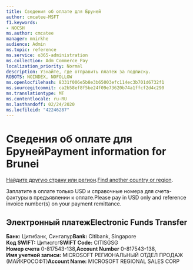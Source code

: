 ```yaml
---
title: Сведения об оплате для Бруней
author: cmcatee-MSFT
f1.keywords:
- NOCSH
ms.author: cmcatee
manager: mnirkhe
audience: Admin
ms.topic: reference
ms.service: o365-administration
ms.collection: Adm_Commerce_Pay
localization_priority: Normal
description: Узнайте, где отправить платеж за подписку.
ROBOTS: NOINDEX, NOFOLLOW
ms.openlocfilehash: 8331f006e5b8e3b65003efc114ec3b701d6732f1
ms.sourcegitcommit: ca2b58ef8f5be24f09e73620b74a1ffcf2d4c290
ms.translationtype: MT
ms.contentlocale: ru-RU
ms.lasthandoff: 02/24/2020
ms.locfileid: "42246287"
---
```

# <a name="payment-information-for-brunei"></a><span data-ttu-id="e34fe-103">Сведения об оплате для Бруней</span><span class="sxs-lookup"><span data-stu-id="e34fe-103">Payment information for Brunei</span></span>

<span data-ttu-id="e34fe-104">[Найдите другую страну или регион](../billing-and-payments/pay-for-your-subscription.md).</span><span class="sxs-lookup"><span data-stu-id="e34fe-104">[Find another country or region](../billing-and-payments/pay-for-your-subscription.md).</span></span>

<span data-ttu-id="e34fe-105">Заплатите в оплате только USD и справочные номера для счета-фактуры в предъявлении к оплате.</span><span class="sxs-lookup"><span data-stu-id="e34fe-105">Please pay in USD only and reference invoice number(s) on your payment remittance.</span></span>

## <a name="electronic-funds-transfer"></a><span data-ttu-id="e34fe-106">Электронный платеж</span><span class="sxs-lookup"><span data-stu-id="e34fe-106">Electronic Funds Transfer</span></span>

<span data-ttu-id="e34fe-107">**Банк:** Цитибанк, Сингапур</span><span class="sxs-lookup"><span data-stu-id="e34fe-107">**Bank:** Citibank, Singapore</span></span>   
<span data-ttu-id="e34fe-108">**Код SWIFT:** Цитисгсг</span><span class="sxs-lookup"><span data-stu-id="e34fe-108">**SWIFT Code:** CITISGSG</span></span>  
<span data-ttu-id="e34fe-109">**Номер счета** 0-817543-138,</span><span class="sxs-lookup"><span data-stu-id="e34fe-109">**Account Number** 0-817543-138,</span></span>  
<span data-ttu-id="e34fe-110">**Имя учетной записи:** MICROSOFT РЕГИОНАЛЬНЫЙ ОТДЕЛ ПРОДАЖ (МАЙКРОСОФТ)</span><span class="sxs-lookup"><span data-stu-id="e34fe-110">**Account Name:** MICROSOFT REGIONAL SALES CORP</span></span>  